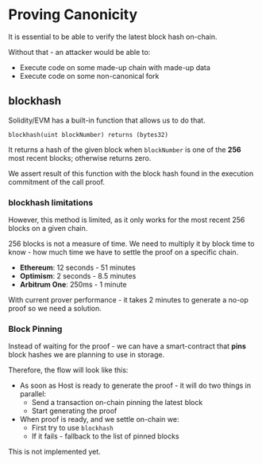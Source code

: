 # Proving Canonicity

It is essential to be able to verify the latest block hash on-chain.

Without that - an attacker would be able to:
* Execute code on some made-up chain with made-up data
* Execute code on some non-canonical fork

## blockhash

Solidity/EVM has a built-in function that allows us to do that.

```sol
blockhash(uint blockNumber) returns (bytes32)
```
It returns a hash of the given block when `blockNumber` is one of the **256** most recent blocks; otherwise returns zero.

We assert result of this function with the block hash found in the execution commitment of the call proof.

### blockhash limitations
However, this method is limited, as it only works for the most recent 256 blocks on a given chain.

256 blocks is not a measure of time. We need to multiply it by block time to know - how much time we have to settle the proof on a specific chain.


* **Ethereum**: 12 seconds - 51 minutes
* **Optimism**: 2 seconds - 8.5 minutes
* **Arbitrum One**: 250ms - 1 minute

With current prover performance - it takes 2 minutes to generate a no-op proof so we need a solution.

### Block Pinning

Instead of waiting for the proof - we can have a smart-contract that **pins** block hashes we are planning to use in storage.

Therefore, the flow will look like this:
* As soon as Host is ready to generate the proof - it will do two things in parallel:
    * Send a transaction on-chain pinning the latest block
    * Start generating the proof
* When proof is ready, and we settle on-chain we:
    * First try to use `blockhash`
    * If it fails - fallback to the list of pinned blocks

This is not implemented yet.
